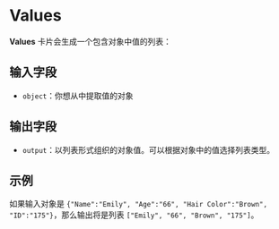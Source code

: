 # Values

<strong>Values</strong> 卡片会生成一个包含对象中值的列表：

## 输入字段

- `object`：你想从中提取值的对象

## 输出字段

- `output`：以列表形式组织的对象值。可以根据对象中的值选择列表类型。

## 示例

如果输入对象是 `{"Name":"Emily", "Age":"66", "Hair Color":"Brown", "ID":"175"}`，那么输出将是列表 `["Emily", "66", "Brown", "175"]`。
